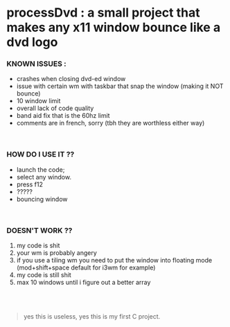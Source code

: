 
# processDvd : a small project that makes any x11 window bounce like a dvd logo

### KNOWN ISSUES :

 - crashes when closing dvd-ed window
 - issue with certain wm with taskbar that snap the window (making it NOT bounce)
 - 10 window limit 
 - overall lack of code quality
 - band aid fix that is the 60hz limit
 - comments are in french, sorry (tbh they are worthless either way)

<br>


### HOW DO I USE IT ??

 - launch the code;
 - select any window. 
 - press f12 
 - ?????
 - bouncing window

<br>

### DOESN'T WORK ??
<ol>
<li>my code is shit </li>
<li>your wm is probably angery</li>
<li>if you use a tiling wm you need to put the window into floating mode (mod+shift+space default for i3wm for example)</li>
<li>my code is still shit</li>
<li>max 10 windows until i figure out a better array</li>
</ol>





<br><br>

>yes this is useless, yes this is my first C project.
